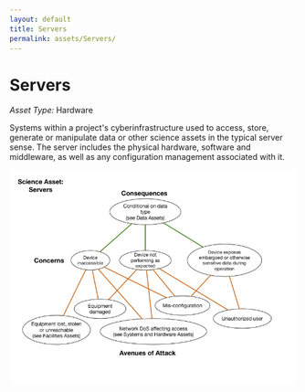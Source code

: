 ```yaml
---
layout: default
title: Servers
permalink: assets/Servers/
---
```


# Servers

*Asset Type:*  Hardware

Systems within a project's cyberinfrastructure used to access, store, generate or manipulate data or other science assets in the typical server sense.  The server includes the physical hardware, software and middleware, as well as any configuration management associated with it.

![Server Hardware](../../diagrams/Servers.png)